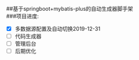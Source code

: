 ##基于springboot+mybatis-plus的自动生成器脚手架<br>
###项目进度:
>
  * [x] 多数据源配置及自动切换2019-12-31
  * [ ] 代码生成器
  * [ ] 管理后台
  * [ ] 后期优化